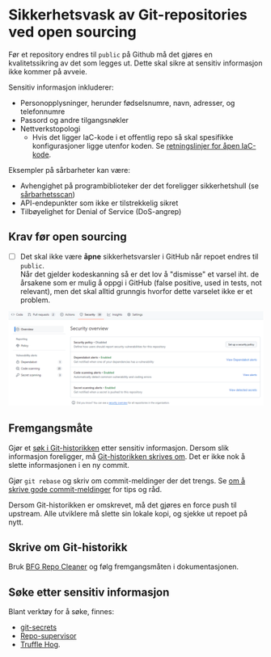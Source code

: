 # Sikkerhetsvask av Git-repositories ved open sourcing

Før et repository endres til `public` på Github må det gjøres en kvalitetssikring av det som legges ut. Dette skal sikre at sensitiv informasjon ikke kommer på avveie.

Sensitiv informasjon inkluderer:

- Personopplysninger, herunder fødselsnumre, navn, adresser, og telefonnumre
- Passord og andre tilgangsnøkler
- Nettverkstopologi
  - Hvis det ligger IaC-kode i et offentlig repo så skal spesifikke konfigurasjoner ligge utenfor koden. Se [retningslinjer for åpen IaC-kode](retningslinjer-for-åpen-iac-kode.md).

Eksempler på sårbarheter kan være:

- Avhengighet på programbiblioteker der det foreligger sikkerhetshull (se [sårbarhetsscan](sårbarhetsscan.md))
- API-endepunkter som ikke er tilstrekkelig sikret
- Tilbøyelighet for Denial of Service (DoS-angrep)

## Krav før open sourcing

- [ ] Det skal ikke være **åpne** sikkerhetsvarsler i GitHub når repoet endres til `public`.\
      Når det gjelder kodeskanning så er det lov å "dismisse" et varsel iht. de årsakene som er mulig å oppgi i GitHub (false positive, used in tests, not relevant), men det skal alltid grunngis hvorfor dette varselet ikke er et problem.

![åpne sikkerhetsvarsler](security_overview.png)

## Fremgangsmåte

Gjør et [søk i Git-historikken](#søke-etter-sensitiv-informasjon) etter sensitiv informasjon. Dersom slik informasjon foreligger, må [Git-historikken skrives om](#skrive-om-git-historikk).
Det er ikke nok å slette informasjonen i en ny commit.

Gjør `git rebase` og skriv om commit-meldinger der det trengs. Se [om å skrive gode commit-meldinger](commit-meldinger.md) for tips og råd.

Dersom Git-historikken er omskrevet, må det gjøres en force push til upstream. Alle utviklere må slette sin lokale kopi, og sjekke ut repoet på nytt.

## Skrive om Git-historikk

Bruk [BFG Repo Cleaner](https://rtyley.github.io/bfg-repo-cleaner/) og følg fremgangsmåten i dokumentasjonen.

## Søke etter sensitiv informasjon

Blant verktøy for å søke, finnes:

- [git-secrets](https://github.com/awslabs/git-secrets)
- [Repo-supervisor](https://github.com/auth0/repo-supervisor)
- [Truffle Hog](https://github.com/dxa4481/truffleHog).
